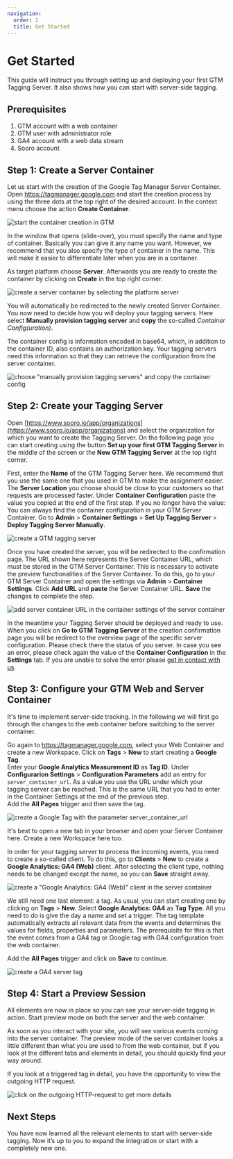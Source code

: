 ```yaml
---
navigation:
  order: 2
  title: Get Started
---
```


# Get Started

This guide will instruct you through setting up and deploying your first GTM Tagging Server. It also shows how you can start with server-side tagging.

## Prerequisites

1. GTM account with a web container
2. GTM user with administrator role
3. GA4 account with a web data stream
4. Sooro account

## Step 1: Create a Server Container

Let us start with the creation of the Google Tag Manager Server Container. Open https://tagmanager.google.com and start the creation process by using the three dots at the top right of the desired account. In the context menu choose the action **Create Container**.

![start the container creation in GTM](/assets/images/gtm-tagging-server-hosting/get-started/open-container-creation-dialog_2560x880.webp)

In the window that opens (slide-over), you must specify the name and type of container. Basically you can give it any name you want. However, we recommend that you also specify the type of container in the name. This will make it easier to differentiate later when you are in a container.

As target platform choose **Server**. Afterwards you are ready to create the container by clicking on **Create** in the top right corner.

![create a server container by selecting the platform server](/assets/images/gtm-tagging-server-hosting/get-started/create-gtm-server-container_2560x1240.webp)

You will automatically be redirected to the newly created Server Container. You now need to decide how you will deploy your tagging servers. Here select **Manually provision tagging server** and **copy** the so-called _Container Config(uration)_.

The container config is information encoded in base64, which, in addition to the container ID, also contains an authorization key. Your tagging servers need this information so that they can retrieve the configuration from the server container.

![choose "manually provision tagging servers" and copy the container config](/assets/images/gtm-tagging-server-hosting/get-started/provision-of-tagging-servers_2560x1360.webp)

## Step 2: Create your Tagging Server

Open [https://www.sooro.io/app/organizations](https://www.sooro.io/app/organizations) and select the organization for which you want to create the Tagging Server. On the following page you can start creating using the button **Set up your first GTM Tagging Server** in the middle of the screen or the **New GTM Tagging Server** at the top right corner.

First, enter the **Name** of the GTM Tagging Server here. We recommend that you use the same one that you used in GTM to make the assignment easier. The **Server Location** you choose should be close to your customers so that requests are processed faster. Under **Container Configuration** paste the value you copied at the end of the first step. If you no longer have the value: You can always find the container configuration in your GTM Server Container. Go to **Admin** > **Container Settings** > **Set Up Tagging Server** > **Deploy Tagging Server Manually**.

![create a GTM tagging server](/assets/images/gtm-tagging-server-hosting/get-started/create-gtm-tagging-server_2560x1440.webp)

Once you have created the server, you will be redirected to the confirmation page. The URL shown here represents the Server Container URL, which must be stored in the GTM Server Container. This is necessary to activate the preview functionalities of the Server Container. To do this, go to your GTM Server Container and open the settings via **Admin** > **Container Settings**. Click **Add URL** and **paste** the Server Container URL. **Save** the changes to complete the step.

![add server container URL in the container settings of the server container](/assets/images/gtm-tagging-server-hosting/get-started/add-tagging-server-url_2560x1570.webp)

In the meantime your Tagging Server should be deployed and ready to use. When you click on **Go to GTM Tagging Server** at the creation confirmation page you will be redirect to the overview page of the specific server configuration. Please check there the status of you server. In case you see an error, please check again the value of the **Container Configuration** in the **Settings** tab. If you are unable to solve the error please [get in contact with us](mailto:support@sooro.io?subject=Configuration%20Error%20-%20GTM%20Tagging%20Server%20Hosting).

## Step 3: Configure your GTM Web and Server Container

It's time to implement server-side tracking. In the following we will first go through the changes to the web container before switching to the server container.

Go again to https://tagmanager.google.com, select your Web Container and create a new Workspace. Click on **Tags** > **New** to start creating a **Google Tag**.  
Enter your **Google Analytics Measurement ID** as **Tag ID**. Under **Configurarion Settings** > **Configuration Parameters** add an entry for `server_container_url`. As a value you use the URL under which your tagging server can be reached. This is the same URL that you had to enter in the Container Settings at the end of the previous step.  
Add the **All Pages** trigger and then save the tag.

![create a Google Tag with the parameter server_container_url](/assets/images/gtm-tagging-server-hosting/get-started/create-google-tag_2560x1970.webp)

It's best to open a new tab in your browser and open your Server Container here. Create a new Workspace here too.

In order for your tagging server to process the incoming events, you need to create a so-called client. To do this, go to **Clients** > **New** to create a **Google Analytics: GA4 (Web)** client. After selecting the client type, nothing needs to be changed except the name, so you can **Save** straight away.

![create a "Google Analytics: GA4 (Web)" client in the server container](/assets/images/gtm-tagging-server-hosting/get-started/create-google-analytics-4-client_2560x1100.webp)

We still need one last element: a tag. As usual, you can start creating one by clicking on **Tags** > **New**. Select **Google Analytics: GA4** as **Tag Type**. All you need to do is give the day a name and set a trigger. The tag template automatically extracts all relevant data from the events and determines the values for fields, properties and parameters. The prerequisite for this is that the event comes from a GA4 tag or Google tag with GA4 configuration from the web container.

Add the **All Pages** trigger and click on **Save** to continue.

![create a GA4 server tag](/assets/images/gtm-tagging-server-hosting/get-started/create-google-analytics-4-page-view-at-server-side_2560x2100.webp)

## Step 4: Start a Preview Session

All elements are now in place so you can see your server-side tagging in action. Start preview mode on both the server and the web container.

As soon as you interact with your site, you will see various events coming into the server container. The preview mode of the server container looks a little different than what you are used to from the web container, but if you look at the different tabs and elements in detail, you should quickly find your way around.

If you look at a triggered tag in detail, you have the opportunity to view the outgoing HTTP request.

![click on the outgoing HTTP-request to get more details](/assets/images/gtm-tagging-server-hosting/get-started/preview-mode-of-server-container_2560x1780.webp)

## Next Steps

You have now learned all the relevant elements to start with server-side tagging. Now it’s up to you to expand the integration or start with a completely new one.
